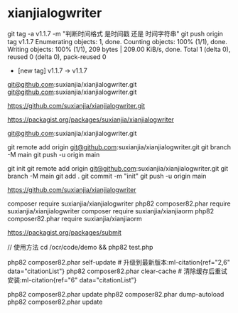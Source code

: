 # xianjialogwriter
   git tag -a v1.1.7 -m "判断时间格式 是时间戳 还是 时间字符串" 
  git push origin tag v1.1.7 
Enumerating objects: 1, done.
Counting objects: 100% (1/1), done.
Writing objects: 100% (1/1), 209 bytes | 209.00 KiB/s, done.
Total 1 (delta 0), reused 0 (delta 0), pack-reused 0
 
 * [new tag]         v1.1.7 -> v1.1.7
 
git@github.com:suxianjia/xianjialogwriter.git
git@github.com:suxianjia/xianjialogwriter.git

https://github.com/suxianjia/xianjialogwriter.git

https://packagist.org/packages/suxianjia/xianjialogwriter

git@github.com:suxianjia/xianjialogwriter.git

git remote add origin git@github.com:suxianjia/xianjialogwriter.git
git branch -M main
git push -u origin main

git init
git remote add origin git@github.com:suxianjia/xianjialogwriter.git
git branch -M main
git add .
git commit -m "init"
git push -u origin main



https://github.com/suxianjia/xianjialogwriter



composer require suxianjia/xianjialogwriter
php82 composer82.phar require  suxianjia/xianjialogwriter
composer require suxianjia/xianjiaorm
php82 composer82.phar require  suxianjia/xianjiaorm

https://packagist.org/packages/submit
 

 // 使用方法  cd /ocr/code/demo   &&  php82 test.php 

php82 composer82.phar self-update   # 升级到最新版本:ml-citation{ref="2,6" data="citationList"}
php82 composer82.phar clear-cache  # 清除缓存后重试安装:ml-citation{ref="6" data="citationList"}

php82 composer82.phar update
php82 composer82.phar dump-autoload
php82 composer82.phar update

